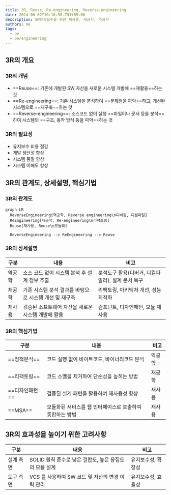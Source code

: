 ```yaml
---
title: 3R, Reuse, Re-engineering, Reverse-engineering
date: 2024-06-02T10:10:58.751+09:00
description: SW유지보수를 위한 재사용, 재공학, 역공학
authors: me
tags:
  - pe
  - pe/engineering
---
```


## 3R의 개요

### 3R의 개념

- ==Reuse==: 기존에 개발된 SW 자산을 새로운 시스템 개발에 ==재활용==하는 것
- ==Re-engineering==: 기존 시스템을 분석하여 ==문제점을 파악==하고, 개선된 시스템으로 ==재구축==하는 것
- ==Reverse-engineering==: 소스코드 없이 실행 ==파일이나 문서 등을 분석==하여 시스템의 ==구조, 동작 방식 등을 파악==하는 것

### 3R의 필요성

- 유지보수 비용 절감
- 개발 생산성 향상
- 시스템 품질 향상
- 시스템 이해도 향상

## 3R의 관계도, 상세설명, 핵심기법

### 3R의 관계도

```mermaid
graph LR
  ReverseEngineering[역공학, Reverse engineering\n디버깅, 디컴파일]
  ReEngineering[재공학, Re-engineering\n리팩토링]
  Reuse[재사용, Reuse\n모듈화]

  ReverseEngineering --> ReEngineering --> Reuse
```

### 3R의 상세설명

| 구분   | 내용                                                   | 비고                                              |
| ------ | ------------------------------------------------------ | ------------------------------------------------- |
| 역공학 | 소스 코드 없이 시스템 분석 후 설계 정보 추출           | 분석도구 활용(디버거, 디컴파일러), 설계 문서 복구 |
| 재공학 | 기존 시스템 분석 결과를 바탕으로 시스템 개선 및 재구축 | 리팩토링, 아키텍처 개선, 성능 최적화              |
| 재사용 | 검증된 소프트웨어 자산을 새로운 시스템 개발에 활용     | 컴포넌트, 디자인패턴, 모듈 재사용                 |

### 3R의 핵심기법

| 구분       | 내용                                                     | 비고   |
| ---------- | -------------------------------------------------------- | ------ |
| ==정적분석==   | 코드 실행 없이 바이트코드, 바이너리코드 분석             | 역공학 |
| ==리팩토링==   | 코드 스멜을 제거하여 단순성을 높히는 방법                | 재공학 |
| ==디자인패턴== | 검증된 설계 패턴을 활용하여 재사용성 향상                | 재사용 |
| ==MSA==        | 모듈화된 서비스를 웹 인터페이스로 호출하여 통합하는 방법 | 재사용 |

## 3R의 효과성을 높이기 위한 고려사항

| 구분      | 내용                                                   | 비고               |
| --------- | ------------------------------------------------------ | ------------------ |
| 설계 측면 | SOLID 원칙 준수로 낮은 결합도, 높은 응집도의 모듈 설계 | 유지보수성, 확장성 |
| 도구 측면 | VCS 를 사용하여 SW 코드 및 자산의 변경 이력 관리       | 유지보수성, 효율성 |
